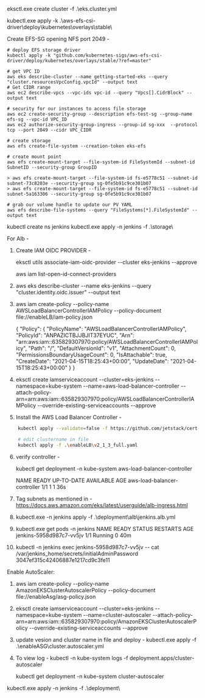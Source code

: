 
eksctl.exe create cluster -f .\eks.cluster.yml

kubectl.exe apply -k .\aws-efs-csi-driver\deploy\kubernetes\overlays\stable\

Create EFS-SG opening NFS port 2049 -

```
# deploy EFS storage driver
kubectl apply -k "github.com/kubernetes-sigs/aws-efs-csi-driver/deploy/kubernetes/overlays/stable/?ref=master"

# get VPC ID
aws eks describe-cluster --name getting-started-eks --query "cluster.resourcesVpcConfig.vpcId" --output text
# Get CIDR range
aws ec2 describe-vpcs --vpc-ids vpc-id --query "Vpcs[].CidrBlock" --output text

# security for our instances to access file storage
aws ec2 create-security-group --description efs-test-sg --group-name efs-sg --vpc-id VPC_ID
aws ec2 authorize-security-group-ingress --group-id sg-xxx  --protocol tcp --port 2049 --cidr VPC_CIDR

# create storage
aws efs create-file-system --creation-token eks-efs

# create mount point
aws efs create-mount-target --file-system-id FileSystemId --subnet-id SubnetID --security-group GroupID

> aws efs create-mount-target --file-system-id fs-e5778c51 --subnet-id subnet-73c8203e --security-group sg-0fe5b91c9ce301b07
> aws efs create-mount-target --file-system-id fs-e5778c51 --subnet-id subnet-5a163306 --security-group sg-0fe5b91c9ce301b07

# grab our volume handle to update our PV YAML
aws efs describe-file-systems --query "FileSystems[*].FileSystemId" --output text
```

kubectl create ns jenkins
kubectl.exe apply -n jenkins -f .\storage\

For Alb -

1. Create IAM OIDC PROVIDER -

   eksctl utils associate-iam-oidc-provider --cluster eks-jenkins --approve

   aws iam list-open-id-connect-providers

2. aws eks describe-cluster --name eks-jenkins --query "cluster.identity.oidc.issuer" --output text

3. aws iam create-policy --policy-name AWSLoadBalancerControllerIAMPolicy --policy-document file://enableLB/iam-policy.json

    {
        "Policy": {
            "PolicyName": "AWSLoadBalancerControllerIAMPolicy",
            "PolicyId": "ANPAZICTBJJBJIT37EYUC",
            "Arn": "arn:aws:iam::635829307970:policy/AWSLoadBalancerControllerIAMPolicy",
            "Path": "/",
            "DefaultVersionId": "v1",
            "AttachmentCount": 0,
            "PermissionsBoundaryUsageCount": 0,
            "IsAttachable": true,
            "CreateDate": "2021-04-15T18:25:43+00:00",
            "UpdateDate": "2021-04-15T18:25:43+00:00"
        }
    }

4. eksctl create iamserviceaccount --cluster=eks-jenkins --namespace=kube-system --name=aws-load-balancer-controller --attach-policy-arn=arn:aws:iam::635829307970:policy/AWSLoadBalancerControllerIAMPolicy --override-existing-serviceaccounts --approve

5. Install the AWS Load Balancer Controller -

```sh
    kubectl apply --validate=false -f https://github.com/jetstack/cert-manager/releases/download/v1.1.1/cert-manager.yaml

    # edit clustername in file
    kubectl apply -f .\enableLB\v2_1_3_full.yaml
```

6. verify controller -

   kubectl get deployment -n kube-system aws-load-balancer-controller

   NAME                           READY   UP-TO-DATE   AVAILABLE   AGE
    aws-load-balancer-controller   1/1     1            1           36s

7. Tag subnets as mentioned in - https://docs.aws.amazon.com/eks/latest/userguide/alb-ingress.html

8. kubectl.exe -n jenkins apply -f .\deployment\alb\jenkins.alb.yml

9. kubectl.exe get pods -n jenkins
    NAME                       READY   STATUS    RESTARTS   AGE
    jenkins-5958d987c7-vv5jv   1/1     Running   0          40m

10.  kubectl -n jenkins exec jenkins-5958d987c7-vv5jv --  cat /var/jenkins_home/secrets/initialAdminPassword
3047ef315c42406887e1217cd9c3fe11

Enable AutoScaler:

1.  aws iam create-policy --policy-name AmazonEKSClusterAutoscalerPolicy --policy-document file://enableAsg/asg-policy.json

2. eksctl create iamserviceaccount --cluster=eks-jenkins  --namespace=kube-system  --name=cluster-autoscaler  --attach-policy-arn=arn:aws:iam::635829307970:policy/AmazonEKSClusterAutoscalerPolicy  --override-existing-serviceaccounts  --approve

3.  update vesion and cluster name in file and deploy -
    kubectl.exe apply -f .\enableASG\cluster.autoscaler.yml

4. To view log -
    kubectl -n kube-system logs -f deployment.apps/cluster-autoscaler

    kubectl get deployment -n kube-system cluster-autoscaler


kubectl.exe apply -n jenkins -f .\deployment\